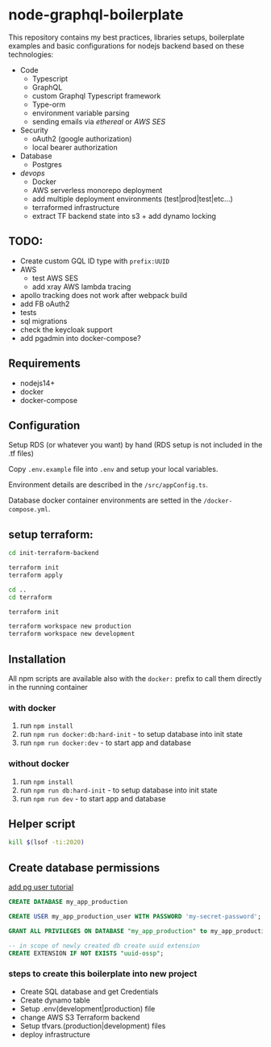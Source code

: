 # node-graphql-boilerplate

This repository contains my best practices, libraries setups, boilerplate examples
and basic configurations for nodejs backend based on these technologies:

- Code
  - Typescript
  - GraphQL
  - custom Graphql Typescript framework
  - Type-orm
  - environment variable parsing
  - sending emails via _ethereal_ or _AWS SES_
- Security
  - oAuth2 (google authorization)
  - local bearer authorization
- Database
  - Postgres
- _devops_
  - Docker
  - AWS serverless monorepo deployment
  - add multiple deployment environments (test|prod|test|etc...)
  - terraformed infrastructure
  - extract TF backend state into s3 + add dynamo locking

## TODO:

- Create custom GQL ID type with `prefix:UUID`
- AWS
  - test AWS SES
  - add xray AWS lambda tracing
- apollo tracking does not work after webpack build
- add FB oAuth2
- tests
- sql migrations
- check the keycloak support
- add pgadmin into docker-compose?

## Requirements

- nodejs14+
- docker
- docker-compose

## Configuration

Setup RDS (or whatever you want) by hand (RDS setup is not included in the .tf files)

Copy `.env.example` file into `.env` and setup your local variables.

Environment details are described in the `/src/appConfig.ts`.

Database docker container environments are setted in the `/docker-compose.yml`.

## setup terraform:

```sh
cd init-terraform-backend

terraform init
terraform apply

cd ..
cd terraform

terraform init

terraform workspace new production
terraform workspace new development
```

## Installation

All npm scripts are available also with the `docker:` prefix to call them directly in the running container

### with docker

1. run `npm install`
2. run `npm run docker:db:hard-init` - to setup database into init state
3. run `npm run docker:dev` - to start app and database

### without docker

1. run `npm install`
2. run `npm run db:hard-init` - to setup database into init state
3. run `npm run dev` - to start app and database

## Helper script

```bash
kill $(lsof -ti:2020)
```

## Create database permissions

[add pg user tutorial](https://medium.com/@mohammedhammoud/postgresql-create-user-create-database-grant-privileges-access-aabb2507c0aa)

```sql
CREATE DATABASE my_app_production

CREATE USER my_app_production_user WITH PASSWORD 'my-secret-password';

GRANT ALL PRIVILEGES ON DATABASE "my_app_production" to my_app_production_user;

-- in scope of newly created db create uuid extension
CREATE EXTENSION IF NOT EXISTS "uuid-ossp";
```

### steps to create this boilerplate into new project

- Create SQL database and get Credentials
- Create dynamo table
- Setup .env(development|production) file
- change AWS S3 Terraform backend
- Setup tfvars.(production|development) files
- deploy infrastructure
